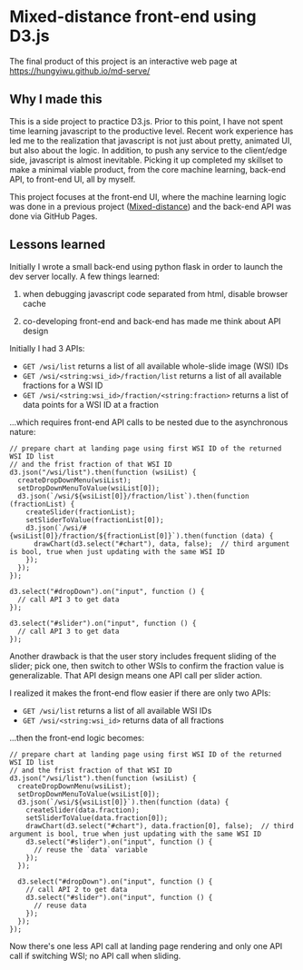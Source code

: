# Mixed-distance front-end using D3.js

The final product of this project is an interactive web page at https://hungyiwu.github.io/md-serve/

## Why I made this

This is a side project to practice D3.js. Prior to this point, I have not spent time learning javascript to the productive level. Recent work experience has led me to the realization that javascript is not just about pretty, animated UI, but also about the logic. In addition, to push any service to the client/edge side, javascript is almost inevitable. Picking it up completed my skillset to make a minimal viable product, from the core machine learning, back-end API, to front-end UI, all by myself.

This project focuses at the front-end UI, where the machine learning logic was done in a previous project ([Mixed-distance](https://github.com/hungyiwu/mixed-distance)) and the back-end API was done via GitHub Pages.

## Lessons learned

Initially I wrote a small back-end using python flask in order to launch the dev server locally. A few things learned:

1. when debugging javascript code separated from html, disable browser cache

2. co-developing front-end and back-end has made me think about API design

Initially I had 3 APIs:
- `GET /wsi/list` returns a list of all available whole-slide image (WSI) IDs
- `GET /wsi/<string:wsi_id>/fraction/list` returns a list of all available fractions for a WSI ID
- `GET /wsi/<string:wsi_id>/fraction/<string:fraction>` returns a list of data points for a WSI ID at a fraction

...which requires front-end API calls to be nested due to the asynchronous nature:
```
// prepare chart at landing page using first WSI ID of the returned WSI ID list
// and the frist fraction of that WSI ID
d3.json("/wsi/list").then(function (wsiList) {
  createDropDownMenu(wsiList);
  setDropDownMenuToValue(wsiList[0]);
  d3.json(`/wsi/${wsiList[0]}/fraction/list`).then(function (fractionList) {
    createSlider(fractionList);
    setSliderToValue(fractionList[0]);
    d3.json(`/wsi/#{wsiList[0]}/fraction/${fractionList[0]}`).then(function (data) {
      drawChart(d3.select("#chart"), data, false);  // third argument is bool, true when just updating with the same WSI ID
    });
  });
});

d3.select("#dropDown").on("input", function () {
  // call API 3 to get data
});

d3.select("#slider").on("input", function () {
  // call API 3 to get data
});
```

Another drawback is that the user story includes frequent sliding of the slider; pick one, then switch to other WSIs to confirm the fraction value is generalizable. That API design means one API call per slider action.

I realized it makes the front-end flow easier if there are only two APIs:
- `GET /wsi/list` returns a list of all available WSI IDs
- `GET /wsi/<string:wsi_id>` returns data of all fractions

...then the front-end logic becomes:

```
// prepare chart at landing page using first WSI ID of the returned WSI ID list
// and the frist fraction of that WSI ID
d3.json("/wsi/list").then(function (wsiList) {
  createDropDownMenu(wsiList);
  setDropDownMenuToValue(wsiList[0]);
  d3.json(`/wsi/${wsiList[0]}`).then(function (data) {
    createSlider(data.fraction);
    setSliderToValue(data.fraction[0]);
    drawChart(d3.select("#chart"), data.fraction[0], false);  // third argument is bool, true when just updating with the same WSI ID
    d3.select("#slider").on("input", function () {
      // reuse the `data` variable
    });
  });
  
  d3.select("#dropDown").on("input", function () {
    // call API 2 to get data
    d3.select("#slider").on("input", function () {
      // reuse data
    });
  });
});
```

Now there's one less API call at landing page rendering and only one API call if switching WSI; no API call when sliding.
